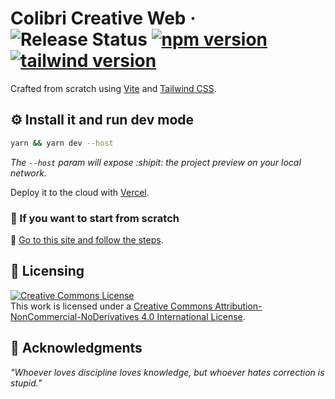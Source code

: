 # Colibri Creative Web &middot; ![Release Status](https://img.shields.io/badge/release-v2.1.1-bgreen) [![npm version](https://img.shields.io/npm/v/react.svg?style=flat)](https://www.npmjs.com/package/react) [![tailwind version](https://img.shields.io/badge/tailwind-3.2.4-cyan)](https://tailwindcss.com)

Crafted from scratch using [Vite](https://vitejs.dev/) and [Tailwind CSS](https://tailwindcss.com).

## :gear: Install it and run dev mode

```bash
yarn && yarn dev --host
```
_The ```--host``` param will expose :shipit: the project preview on your local network._

Deploy it to the cloud with [Vercel](https://vercel.com/import?filter=next.js&utm_source=github&utm_medium=readme&utm_campaign=next-example).

### :telescope: If you want to start from scratch

:link: [Go to this site and follow the steps](https://tailwindcss.com/docs/guides/vite).

## :scroll: Licensing
<a rel="license" href="http://creativecommons.org/licenses/by-nc-nd/4.0/"><img alt="Creative Commons License" style="border-width:0" src="https://i.creativecommons.org/l/by-nc-nd/4.0/88x31.png" /></a><br />This work is licensed under a <a rel="license" href="http://creativecommons.org/licenses/by-nc-nd/4.0/">Creative Commons Attribution-NonCommercial-NoDerivatives 4.0 International License</a>.

## :brain: Acknowledgments

_"Whoever loves discipline loves knowledge, but whoever hates correction is stupid."_